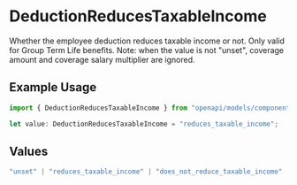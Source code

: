 # DeductionReducesTaxableIncome

Whether the employee deduction reduces taxable income or not. Only valid for Group Term Life benefits. Note: when the value is not "unset", coverage amount and coverage salary multiplier are ignored.

## Example Usage

```typescript
import { DeductionReducesTaxableIncome } from "openapi/models/components";

let value: DeductionReducesTaxableIncome = "reduces_taxable_income";
```

## Values

```typescript
"unset" | "reduces_taxable_income" | "does_not_reduce_taxable_income"
```
